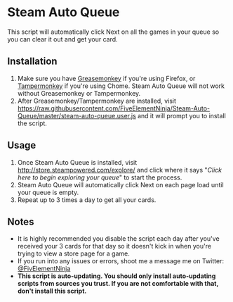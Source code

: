 # Steam Auto Queue

This script will automatically click Next on all the games in your queue so you can clear it out and get your card.


## Installation

1. Make sure you have [Greasemonkey](https://addons.mozilla.org/firefox/addon/greasemonkey/) if you're using Firefox, or [Tampermonkey](https://chrome.google.com/webstore/detail/tampermonkey/dhdgffkkebhmkfjojejmpbldmpobfkfo) if you're using Chome. Steam Auto Queue will not work without Greasemonkey or Tampermonkey.
2. After Greasemonkey/Tampermonkey are installed, visit https://raw.githubusercontent.com/FiveElementNinja/Steam-Auto-Queue/master/steam-auto-queue.user.js and it will prompt you to install the script.

## Usage
1. Once Steam Auto Queue is installed, visit http://store.steampowered.com/explore/ and click where it says "*Click here to begin exploring your queue*" to start the process.
2. Steam Auto Queue will automatically click Next on each page load until your queue is empty.
3. Repeat up to 3 times a day to get all your cards.

## Notes

* It is highly recommended you disable the script each day after you've received your 3 cards for that day so it doesn't kick in when you're trying to view a store page for a game.
* If you run into any issues or errors, shoot me a message me on Twitter: [@FivElementNinja](https://twitter.com/FivElementNinja)
* **This script is auto-updating. You should only install auto-updating scripts from sources you trust. If you are not comfortable with that, don't install this script.**